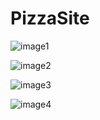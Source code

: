 # PizzaSite

![image1](https://github.com/sidney31/PizzaSite/assets/100060433/94614127-02ba-4df6-8f45-9996a582b11f)

![image2](https://github.com/sidney31/PizzaSite/assets/100060433/21c1f683-b09a-4dd4-9d4d-7a23cf0d498e)

![image3](https://github.com/sidney31/PizzaSite/assets/100060433/f1b353e1-ae0a-4f73-838a-be78740185aa)

![image4](https://github.com/sidney31/PizzaSite/assets/100060433/8ecbf853-d910-474b-a594-a93792ebf563)